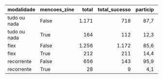 | modalidade   | mencoes_zine   |   total |   total_sucesso |   particip |   taxa_sucesso |   valor_sucesso |   media_sucesso |   std_sucesso |   min_sucesso |   max_sucesso |
|:-------------|:---------------|--------:|----------------:|-----------:|---------------:|----------------:|----------------:|--------------:|--------------:|--------------:|
| tudo ou nada | False          |    1.171 |             718 |       87,7 |           61,3 |     21.747.572,18 |        30.289,10 |      47.556,14 |         41,82 |     679.297,66 |
| tudo ou nada | True           |     164 |             112 |       12,3 |           68,3 |      2.315.707,64 |        20.675,96 |      20.218,38 |         54,54 |     161.153,63 |
| flex         | False          |    1.256 |            1.172 |       85,6 |           93,3 |     16.260.444,87 |        13.874,10 |      36.136,28 |         10,77 |     708.972,78 |
| flex         | True           |     212 |             211 |       14,4 |           99,5 |      2.101.687,07 |         9.960,60 |      16.847,68 |         35,53 |     200.069,51 |
| recorrente   | False          |     656 |             143 |       95,9 |           21,8 |        42.082,31 |          294,28 |        668,40 |          1,09 |       5.087,08 |
| recorrente   | True           |      28 |               9 |        4,1 |           32,1 |         1.104,65 |          122,74 |        166,63 |          6,10 |        538,44 |